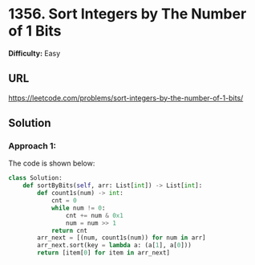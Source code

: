 # 1356. Sort Integers by The Number of 1 Bits

**Difficulty:** Easy

## URL

https://leetcode.com/problems/sort-integers-by-the-number-of-1-bits/

## Solution

### Approach 1:

The code is shown below:

```python
class Solution:
    def sortByBits(self, arr: List[int]) -> List[int]:
        def count1s(num) -> int:
            cnt = 0
            while num != 0:
                cnt += num & 0x1
                num = num >> 1
            return cnt
        arr_next = [(num, count1s(num)) for num in arr]
        arr_next.sort(key = lambda a: (a[1], a[0]))
        return [item[0] for item in arr_next]
```

